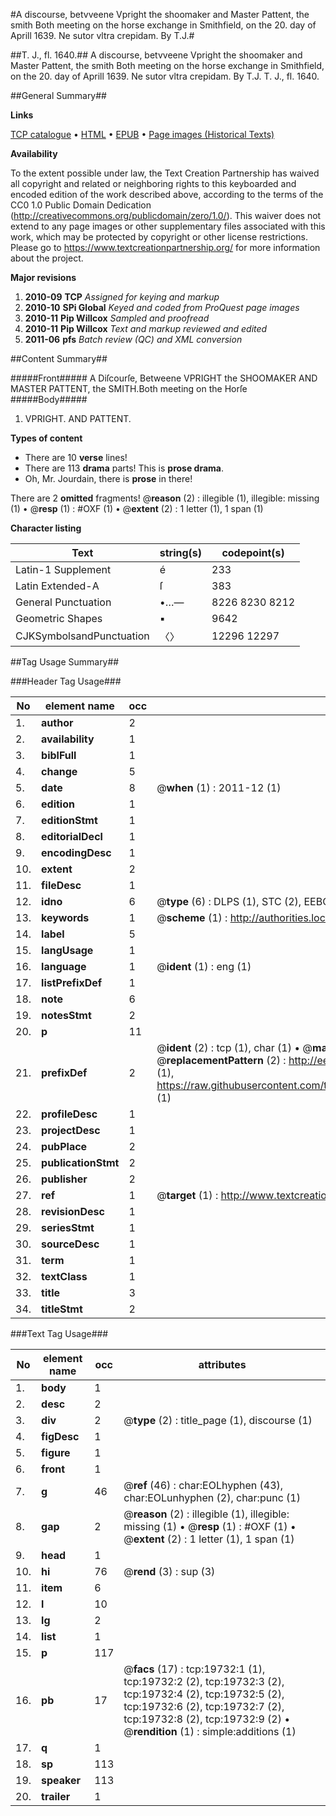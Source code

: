#A discourse, betvveene Vpright the shoomaker and Master Pattent, the smith Both meeting on the horse exchange in Smithfield, on the 20. day of Aprill 1639. Ne sutor vltra crepidam. By T.J.#

##T. J., fl. 1640.##
A discourse, betvveene Vpright the shoomaker and Master Pattent, the smith Both meeting on the horse exchange in Smithfield, on the 20. day of Aprill 1639. Ne sutor vltra crepidam. By T.J.
T. J., fl. 1640.

##General Summary##

**Links**

[TCP catalogue](http://www.ota.ox.ac.uk/tcp/)  • 
[HTML](http://tei.it.ox.ac.uk/tcp/Texts-HTML/free/A03/A03960.html)  • 
[EPUB](http://tei.it.ox.ac.uk/tcp/Texts-EPUB/free/A03/A03960.epub) • 
[Page images (Historical Texts)](https://historicaltexts.jisc.ac.uk/eebo-99854318e)

**Availability**

To the extent possible under law, the Text Creation Partnership has waived all copyright and related or neighboring rights to this keyboarded and encoded edition of the work described above, according to the terms of the CC0 1.0 Public Domain Dedication (http://creativecommons.org/publicdomain/zero/1.0/). This waiver does not extend to any page images or other supplementary files associated with this work, which may be protected by copyright or other license restrictions. Please go to https://www.textcreationpartnership.org/ for more information about the project.

**Major revisions**

1. __2010-09__ __TCP__ *Assigned for keying and markup*
1. __2010-10__ __SPi Global__ *Keyed and coded from ProQuest page images*
1. __2010-11__ __Pip Willcox__ *Sampled and proofread*
1. __2010-11__ __Pip Willcox__ *Text and markup reviewed and edited*
1. __2011-06__ __pfs__ *Batch review (QC) and XML conversion*

##Content Summary##

#####Front#####
A Diſcourſe, Betweene VPRIGHT the SHOOMAKER AND MASTER PATTENT, the SMITH.Both meeting on the Horſe 
#####Body#####

1. VPRIGHT. AND PATTENT.

**Types of content**

  * There are 10 **verse** lines!
  * There are 113 **drama** parts! This is **prose drama**.
  * Oh, Mr. Jourdain, there is **prose** in there!

There are 2 **omitted** fragments! 
 @__reason__ (2) : illegible (1), illegible: missing (1)  •  @__resp__ (1) : #OXF (1)  •  @__extent__ (2) : 1 letter (1), 1 span (1)

**Character listing**


|Text|string(s)|codepoint(s)|
|---|---|---|
|Latin-1 Supplement|é|233|
|Latin Extended-A|ſ|383|
|General Punctuation|•…—|8226 8230 8212|
|Geometric Shapes|▪|9642|
|CJKSymbolsandPunctuation|〈〉|12296 12297|

##Tag Usage Summary##

###Header Tag Usage###

|No|element name|occ|attributes|
|---|---|---|---|
|1.|__author__|2||
|2.|__availability__|1||
|3.|__biblFull__|1||
|4.|__change__|5||
|5.|__date__|8| @__when__ (1) : 2011-12 (1)|
|6.|__edition__|1||
|7.|__editionStmt__|1||
|8.|__editorialDecl__|1||
|9.|__encodingDesc__|1||
|10.|__extent__|2||
|11.|__fileDesc__|1||
|12.|__idno__|6| @__type__ (6) : DLPS (1), STC (2), EEBO-CITATION (1), PROQUEST (1), VID (1)|
|13.|__keywords__|1| @__scheme__ (1) : http://authorities.loc.gov/ (1)|
|14.|__label__|5||
|15.|__langUsage__|1||
|16.|__language__|1| @__ident__ (1) : eng (1)|
|17.|__listPrefixDef__|1||
|18.|__note__|6||
|19.|__notesStmt__|2||
|20.|__p__|11||
|21.|__prefixDef__|2| @__ident__ (2) : tcp (1), char (1)  •  @__matchPattern__ (2) : ([0-9\-]+):([0-9IVX]+) (1), (.+) (1)  •  @__replacementPattern__ (2) : http://eebo.chadwyck.com/downloadtiff?vid=$1&page=$2 (1), https://raw.githubusercontent.com/textcreationpartnership/Texts/master/tcpchars.xml#$1 (1)|
|22.|__profileDesc__|1||
|23.|__projectDesc__|1||
|24.|__pubPlace__|2||
|25.|__publicationStmt__|2||
|26.|__publisher__|2||
|27.|__ref__|1| @__target__ (1) : http://www.textcreationpartnership.org/docs/. (1)|
|28.|__revisionDesc__|1||
|29.|__seriesStmt__|1||
|30.|__sourceDesc__|1||
|31.|__term__|1||
|32.|__textClass__|1||
|33.|__title__|3||
|34.|__titleStmt__|2||


###Text Tag Usage###

|No|element name|occ|attributes|
|---|---|---|---|
|1.|__body__|1||
|2.|__desc__|2||
|3.|__div__|2| @__type__ (2) : title_page (1), discourse (1)|
|4.|__figDesc__|1||
|5.|__figure__|1||
|6.|__front__|1||
|7.|__g__|46| @__ref__ (46) : char:EOLhyphen (43), char:EOLunhyphen (2), char:punc (1)|
|8.|__gap__|2| @__reason__ (2) : illegible (1), illegible: missing (1)  •  @__resp__ (1) : #OXF (1)  •  @__extent__ (2) : 1 letter (1), 1 span (1)|
|9.|__head__|1||
|10.|__hi__|76| @__rend__ (3) : sup (3)|
|11.|__item__|6||
|12.|__l__|10||
|13.|__lg__|2||
|14.|__list__|1||
|15.|__p__|117||
|16.|__pb__|17| @__facs__ (17) : tcp:19732:1 (1), tcp:19732:2 (2), tcp:19732:3 (2), tcp:19732:4 (2), tcp:19732:5 (2), tcp:19732:6 (2), tcp:19732:7 (2), tcp:19732:8 (2), tcp:19732:9 (2)  •  @__rendition__ (1) : simple:additions (1)|
|17.|__q__|1||
|18.|__sp__|113||
|19.|__speaker__|113||
|20.|__trailer__|1||
